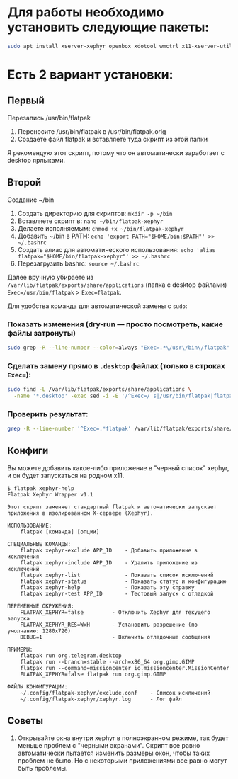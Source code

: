 # Для работы необходимо установить следующие пакеты:
```sh
sudo apt install xserver-xephyr openbox xdotool wmctrl x11-xserver-utils
```

# Есть 2 вариант установки:
## Первый
Перезапись /usr/bin/flatpak
1. Переносите /usr/bin/flatpak в /usr/bin/flatpak.orig
2. Создаете файл flatpak и вставляете туда скрипт из этой папки

Я рекомендую этот скрипт, потому что он автоматически заработает с desktop ярлыками.

## Второй
Создание ~/bin
1. Создать директорию для скриптов: `mkdir -p ~/bin`
2. Вставляете скрипт в: `nano ~/bin/flatpak-xephyr`
3. Делаете исполняемым: `chmod +x ~/bin/flatpak-xephyr`
4. Добавить ~/bin в PATH: `echo 'export PATH="$HOME/bin:$PATH"' >> ~/.bashrc`
5. Создать алиас для автоматического использования: `echo 'alias flatpak="$HOME/bin/flatpak-xephyr"' >> ~/.bashrc`
6. Перезагрузить bashrc: `source ~/.bashrc`

Далее вручную убираете из `/var/lib/flatpak/exports/share/applications` (папка с desktop файлами) `Exec=/usr/bin/flatpak` > `Exec=flatpak`.

Для удобства команда для автоматической замены с `sudo`:
### Показать изменения (dry-run — просто посмотреть, какие файлы затронуты)
```sh
sudo grep -R --line-number --color=always "Exec=.*\/usr\/bin\/flatpak" /var/lib/flatpak/exports/share/applications || true
```
### Сделать замену прямо в `.desktop` файлах (только в строках `Exec=`):
```sh
sudo find -L /var/lib/flatpak/exports/share/applications \
  -name '*.desktop' -exec sed -i -E '/^Exec=/ s|/usr/bin/flatpak|flatpak|g' {} +
```
### Проверить результат:
```sh
grep -R --line-number '^Exec=.*flatpak' /var/lib/flatpak/exports/share/applications || true
```

## Конфиги
Вы можете добавить какое-либо приложение в "черный список" xephyr, и он будет запускаться на родном x11.
```
$ flatpak xephyr-help
Flatpak Xephyr Wrapper v1.1

Этот скрипт заменяет стандартный flatpak и автоматически запускает
приложения в изолированном X-сервере (Xephyr).

ИСПОЛЬЗОВАНИЕ:
    flatpak [команда] [опции]

СПЕЦИАЛЬНЫЕ КОМАНДЫ:
    flatpak xephyr-exclude APP_ID    - Добавить приложение в исключения
    flatpak xephyr-include APP_ID    - Удалить приложение из исключений
    flatpak xephyr-list              - Показать список исключений
    flatpak xephyr-status            - Показать статус и конфигурацию
    flatpak xephyr-help              - Показать эту справку
    flatpak xephyr-test APP_ID       - Тестовый запуск с отладкой

ПЕРЕМЕННЫЕ ОКРУЖЕНИЯ:
    FLATPAK_XEPHYR=false         - Отключить Xephyr для текущего запуска
    FLATPAK_XEPHYR_RES=WxH       - Установить разрешение (по умолчанию: 1280x720)
    DEBUG=1                      - Включить отладочные сообщения

ПРИМЕРЫ:
    flatpak run org.telegram.desktop
    flatpak run --branch=stable --arch=x86_64 org.gimp.GIMP
    flatpak run --command=missioncenter io.missioncenter.MissionCenter
    FLATPAK_XEPHYR=false flatpak run org.gimp.GIMP

ФАЙЛЫ КОНФИГУРАЦИИ:
    ~/.config/flatpak-xephyr/exclude.conf    - Список исключений
    ~/.config/flatpak-xephyr/xephyr.log      - Лог файл
```

## Советы
1. Открывайте окна внутри xephyr в полноэкранном режиме, так будет меньше проблем с "черными экранами". Скрипт все равно автоматически пытается изменить размеры окон, чтобы таких проблем не было. Но с некоторыми приложениями все равно могут быть проблемы.
